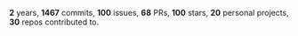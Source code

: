 **2** years, **1467** commits, **100** issues, **68** PRs, **100** stars, **20** personal projects, **30** repos contributed to.
